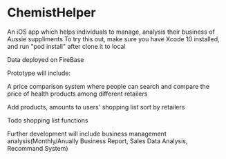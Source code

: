 # ChemistHelper

An iOS app which helps individuals to manage, analysis their business of Aussie suppliments
To try this out, make sure you have Xcode 10 installed, and run "pod install" after clone it to local

Data deployed on FireBase

Prototype will include:

  A price comparison system where people can search and compare the price of health products among different retailers
  
  Add products, amounts to users' shopping list sort by retailers
  
  Todo shopping list functions
  
Further development will include business management analysis(Monthly/Anually Business Report, Sales Data Analysis, Recommand System)
